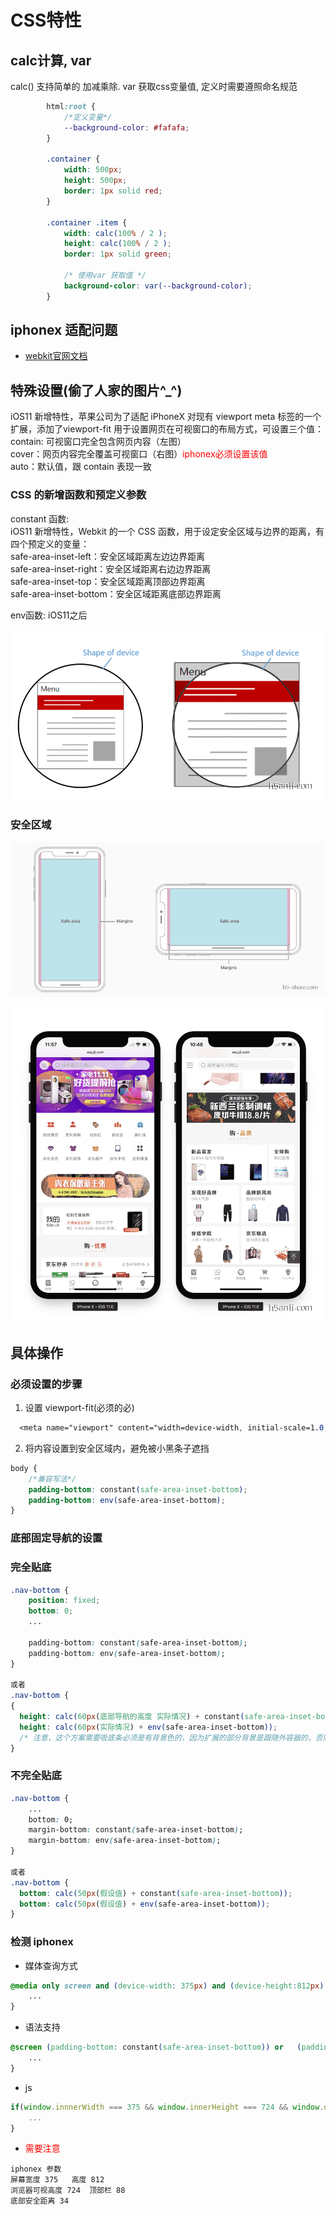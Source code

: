 # CSS特性


## calc计算, var 
calc() 支持简单的 加减乘除.
var 获取css变量值, 定义时需要遵照命名规范

```css
        html:root {
            /*定义变量*/
            --background-color: #fafafa;
        }

        .container {
            width: 500px;
            height: 500px;
            border: 1px solid red;
        }

        .container .item {
            width: calc(100% / 2 );
            height: calc(100% / 2 );
            border: 1px solid green;

            /* 使用var 获取值 */
            background-color: var(--background-color); 
        }
```

## iphonex 适配问题
* [webkit官网文档](https://webkit.org/blog/7929/designing-websites-for-iphone-x/?hmsr=funteas.com&utm_medium=funteas.com&utm_source=funteas.com)

## 特殊设置(偷了人家的图片^_^)

iOS11 新增特性，苹果公司为了适配 iPhoneX 对现有 viewport meta 标签的一个扩展，添加了viewport-fit 用于设置网页在可视窗口的布局方式，可设置三个值：   
contain: 可视窗口完全包含网页内容（左图）   
cover：网页内容完全覆盖可视窗口（右图）<span style="color:red;">iphonex必须设置该值</span>    
auto：默认值，跟 contain 表现一致   


### CSS 的新增函数和预定义参数
constant 函数:   
iOS11 新增特性，Webkit 的一个 CSS 函数，用于设定安全区域与边界的距离，有四个预定义的变量：   
safe-area-inset-left：安全区域距离左边边界距离   
safe-area-inset-right：安全区域距离右边边界距离    
safe-area-inset-top：安全区域距离顶部边界距离   
safe-area-inset-bottom：安全区域距离底部边界距离   

env函数: iOS11之后          


![](./imgs/5a1d0d8497046.png)


### 安全区域
![](./imgs/5a1d0d846c2f9.png)

![](./imgs/5a1d0d8435de8.png)



## 具体操作

### 必须设置的步骤

1.  设置 viewport-fit(必须的必)

```css
  <meta name="viewport" content="width=device-width, initial-scale=1.0, viewport-fit=cover"/>
```

2. 将内容设置到安全区域内，避免被小黑条子遮挡

```css
body {
    /*兼容写法*/
    padding-bottom: constant(safe-area-inset-bottom);
    padding-bottom: env(safe-area-inset-bottom);
}
```

### 底部固定导航的设置

### 完全贴底

```css
.nav-bottom {
    position: fixed;
    bottom: 0;
    ...

    padding-bottom: constant(safe-area-inset-bottom);
    padding-bottom: env(safe-area-inset-bottom);
}

或者
.nav-bottom {
{
  height: calc(60px(底部导航的高度 实际情况) + constant(safe-area-inset-bottom));
  height: calc(60px(实际情况) + env(safe-area-inset-bottom));
  /* 注意，这个方案需要吸底条必须是有背景色的，因为扩展的部分背景是跟随外容器的，否则出现镂空情况。 */
}

```

### 不完全贴底

```css
.nav-bottom {
    ...
    bottom: 0;
    margin-bottom: constant(safe-area-inset-bottom);
    margin-bottom: env(safe-area-inset-bottom);
}

或者
.nav-bottom {
  bottom: calc(50px(假设值) + constant(safe-area-inset-bottom));
  bottom: calc(50px(假设值) + env(safe-area-inset-bottom));
}

```


### 检测 iphonex

* 媒体查询方式 

```css
@media only screen and (device-width: 375px) and (device-height:812px) and (-webkit-device-pixel-radio: 3) {
    ...
}

```

* 语法支持

```css
@screen (padding-bottom: constant(safe-area-inset-bottom)) or   (padding-bottom: env(safe-area-inset-bottom)){
    ...
}
```

* js

```js
if(window.innnerWidth === 375 && window.innerHeight === 724 && window.devicePixelRatio === 3){
    ...
}
```

*  <span style="color:red">需要注意</span>

```
iphonex 参数 
屏幕宽度 375   高度 812
浏览器可视高度 724  顶部栏 88
底部安全距离 34

```







  
 


